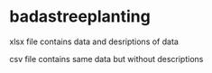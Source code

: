 # badastreeplanting
xlsx file contains data and desriptions of data

csv file contains same data but without descriptions
